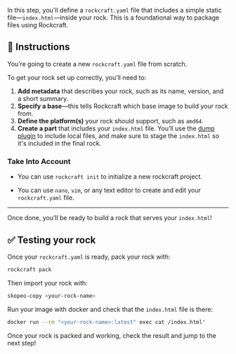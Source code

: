 In this step, you'll define a `rockcraft.yaml` file that includes a simple static file—`index.html`—inside your rock. This is a foundational way to package files using Rockcraft.

## 📝 Instructions

You’re going to create a new `rockcraft.yaml` file from scratch.

To get your rock set up correctly, you’ll need to:

1. **Add metadata** that describes your rock, such as its name, version, and a short summary.
2. **Specify a base**—this tells Rockcraft which base image to build your rock from.
3. **Define the platform(s)** your rock should support, such as `amd64`.
4. **Create a part** that includes your `index.html` file. You’ll use the [dump plugin](https://documentation.ubuntu.com/rockcraft/en/latest/common/craft-parts/reference/plugins/dump_plugin/) to include local files, and make sure to stage the `index.html` so it's included in the final rock.


### Take Into Account

* You can use `rockcraft init` to initialize a new rockcraft project.

* You can use `nano`, `vim`, or any text editor to create and edit your `rockcraft.yaml` file.

--- 

Once done, you’ll be ready to build a rock that serves your `index.html`!


## ✅ Testing your rock

Once your `rockcraft.yaml` is ready, pack your rock with:

```bash
rockcraft pack
```

Then import your rock with:

```bash
skopeo-copy <your-rock-name>
```

Run your image with docker and check that the `index.html` file is there:

```bash
docker run --rm "<your-rock-name>:latest" exec cat /index.html"
```

Once your rock is packed and working, check the result and jump to the next step!
